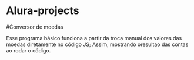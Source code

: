 # Alura-projects
#Conversor de moedas

Esse programa básico funciona a partir da troca manual dos valores das moedas diretamente no código JS;
Assim, mostrando oresultao das contas ao rodar o código.
